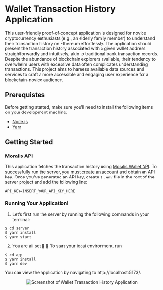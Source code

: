 # Wallet Transaction History Application

This user-friendly proof-of-concept application is designed for novice cryptocurrency enthusiasts (e.g., an elderly family member) to understand their transaction history on Ethereum effortlessly. The application should present the transaction history associated with a given wallet address straightforwardly and intuitively, akin to traditional bank transaction records. Despite the abundance of blockchain explorers available, their tendency to overwhelm users with excessive data often complicates understanding transactions. This project aims to harness available data sources and services to craft a more accessible and engaging user experience for a blockchain-novice audience.

## Prerequistes

Before getting started, make sure you'll need to install the following items on your development machine: 

- [Node.js](https://nodejs.org/)
- [Yarn](https://yarnpkg.com/getting-started/install)

## Getting Started

### Moralis API 

This application fetches the transaction history using [Moralis Wallet API](https://moralis.io/api/wallet/). To successfully run the server, you must [create an account](https://admin.moralis.io/login) and obtain an API key. Once you've generated an API key, create a `.env` file in the root of the server project and add the following line: 

```.env
API_KEY=INSERT_YOUR_API_KEY_HERE
```
### Running Your Application!

1. Let's first run the server by running the following commands in your terminal:

```
$ cd server
$ yarn install
$ yarn start
```

2. You are all set 🥳 🎉 To start your local environment, run:

```
$ cd app
$ yarn install
$ yarn dev
```
You can view the application by navigating to http://localhost:5173/.

<div align="center">
  <img src="https://github.com/jennyychaa/wallet-transaction-history/assets/16579792/60f6e145-3b84-4104-87f8-e1694dfbc4ed" alt="Screenshot of Wallet Transaction History Application" />
</div>
